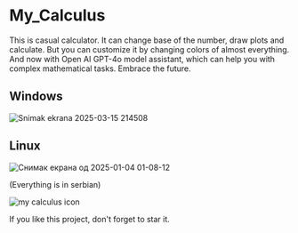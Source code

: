 # My_Calculus
This is casual calculator. It can change base of the number, draw plots and calculate. But you can сustomize it by changing colors of almost everything. And now with Open AI GPT-4o model assistant, which can help you with complex mathematical tasks. Embrace the future. 

## Windows

![Snimak ekrana 2025-03-15 214508](https://github.com/user-attachments/assets/f264cdd3-b553-4cfe-ad89-6dc8a92cac43)

## Linux

![Снимак екрана од 2025-01-04 01-08-12](https://github.com/user-attachments/assets/93ab1efc-90e8-447c-8813-3cce0c2b7178)


(Everything is in serbian)

![my calculus icon](https://github.com/Anonymous6598/My_Calculus/assets/121385046/ad97ac99-66fe-407b-a502-82bcc43fc4ea)

If you like this project, don't forget to star it.
